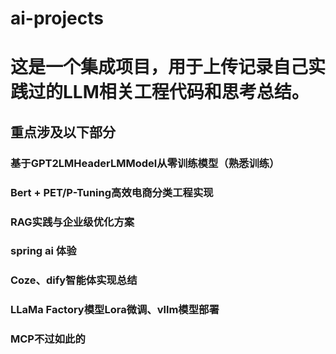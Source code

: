 # ai-projects
# 这是一个集成项目，用于上传记录自己实践过的LLM相关工程代码和思考总结。

## 重点涉及以下部分
### 基于GPT2LMHeaderLMModel从零训练模型（熟悉训练）
### Bert + PET/P-Tuning高效电商分类工程实现
### RAG实践与企业级优化方案
### spring ai 体验
### Coze、dify智能体实现总结
### LLaMa Factory模型Lora微调、vllm模型部署
### MCP不过如此的